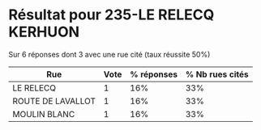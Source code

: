 # Résultat pour 235-LE RELECQ KERHUON

Sur 6 réponses dont 3 avec une rue cité (taux réussite 50%)

| Rue | Vote | % réponses | % Nb rues cités|
|-----|------|------------|----------------|
| LE RELECQ | 1 | 16% | 33%|
| ROUTE DE LAVALLOT | 1 | 16% | 33%|
| MOULIN BLANC | 1 | 16% | 33%|
